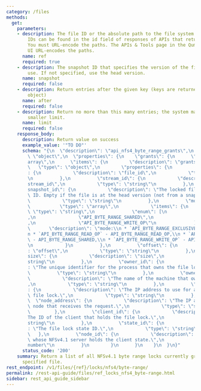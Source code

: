 ```yaml
---
category: /files
methods:
  get:
    parameters:
    - description: The file ID or the absolute path to the file system object. File
        IDs can be found in the id field of responses of APIs that return file attributes.
        You must URL-encode the paths. The APIs & Tools page in the Qumulo Core Web
        UI URL-encodes the paths.
      name: ref
      required: true
    - description: The snapshot ID that specifies the version of the filesystem to
        use. If not specified, use the head version.
      name: snapshot
      required: false
    - description: Return entries after the given key (keys are returned in the paging
        object)
      name: after
      required: false
    - description: Return no more than this many entries; the system may choose a
        smaller limit.
      name: limit
      required: false
    response_body:
      description: Return value on success
      example_value: '"TO DO"'
      schema: "{\n  \"description\": \"api_nfs4_byte_range_grants\",\n  \"type\":\
        \ \"object\",\n  \"properties\": {\n    \"grants\": {\n      \"type\": \"\
        array\",\n      \"items\": {\n        \"description\": \"grants\",\n     \
        \   \"type\": \"object\",\n        \"properties\": {\n          \"file_id\"\
        : {\n            \"description\": \"file_id\",\n            \"type\": \"string\"\
        \n          },\n          \"stream_id\": {\n            \"description\": \"\
        stream_id\",\n            \"type\": \"string\"\n          },\n          \"\
        snapshot_id\": {\n            \"description\": \"The locked file's snapshot\
        \ ID. Empty if the file is at the head version (not from a snapshot).\",\n\
        \            \"type\": \"string\"\n          },\n          \"mode\": {\n \
        \           \"type\": \"array\",\n            \"items\": {\n             \
        \ \"type\": \"string\",\n              \"enum\": [\n                \"API_BYTE_RANGE_EXCLUSIVE\"\
        ,\n                \"API_BYTE_RANGE_SHARED\",\n                \"API_BYTE_RANGE_READ_OP\"\
        ,\n                \"API_BYTE_RANGE_WRITE_OP\"\n              ],\n       \
        \       \"description\": \"mode:\\n * `API_BYTE_RANGE_EXCLUSIVE` - API_BYTE_RANGE_EXCLUSIVE,\\\
        n * `API_BYTE_RANGE_READ_OP` - API_BYTE_RANGE_READ_OP,\\n * `API_BYTE_RANGE_SHARED`\
        \ - API_BYTE_RANGE_SHARED,\\n * `API_BYTE_RANGE_WRITE_OP` - API_BYTE_RANGE_WRITE_OP\"\
        \n            }\n          },\n          \"offset\": {\n            \"description\"\
        : \"offset\",\n            \"type\": \"string\"\n          },\n          \"\
        size\": {\n            \"description\": \"size\",\n            \"type\": \"\
        string\"\n          },\n          \"owner_id\": {\n            \"description\"\
        : \"The unique identifier for the process that owns the file lock.\",\n  \
        \          \"type\": \"string\"\n          },\n          \"owner_name\": {\n\
        \            \"description\": \"The name of the machine that owns the lock.\"\
        ,\n            \"type\": \"string\"\n          },\n          \"owner_address\"\
        : {\n            \"description\": \"The IP address to use for acquiring the\
        \ file lock.\",\n            \"type\": \"string\"\n          },\n        \
        \  \"node_address\": {\n            \"description\": \"The IP address of the\
        \ node that receives the request.\",\n            \"type\": \"string\"\n \
        \         },\n          \"client_id\": {\n            \"description\": \"\
        The ID of the client that holds the file lock.\",\n            \"type\": \"\
        string\"\n          },\n          \"state_id\": {\n            \"description\"\
        : \"The file lock state ID.\",\n            \"type\": \"string\"\n       \
        \   },\n          \"node_id\": {\n            \"description\": \"The node\
        \ whose NFSv4.1 server holds the client state.\",\n            \"type\": \"\
        number\"\n          }\n        }\n      }\n    }\n  }\n}"
      status_code: '200'
    summary: Return a list of all NFSv4.1 byte range locks currently granted on the
      specified file.
rest_endpoint: /v1/files/{ref}/locks/nfs4/byte-range/
permalink: /rest-api-guide/files/ref_locks_nfs4_byte-range.html
sidebar: rest_api_guide_sidebar
---
```

